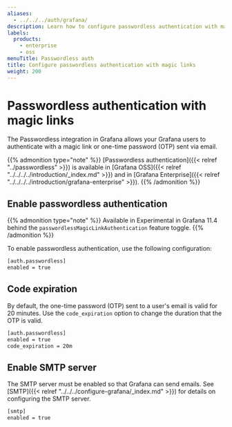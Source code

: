 ```yaml
---
aliases:
  - ../../../auth/grafana/
description: Learn how to configure passwordless authentication with magic links in Grafana
labels:
  products:
    - enterprise
    - oss
menuTitle: Passwordless auth
title: Configure passwordless authentication with magic links
weight: 200
---
```


# Passwordless authentication with magic links

The Passwordless integration in Grafana allows your Grafana users to authenticate with a magic link or one-time password (OTP) sent via email.

{{% admonition type="note" %}}
[Passwordless authentication]({{< relref "../passwordless" >}}) is available in [Grafana OSS]({{< relref "../../../../introduction/_index.md" >}}) and in [Grafana Enterprise]({{< relref "../../../../introduction/grafana-enterprise" >}}).
{{% /admonition %}}

## Enable passwordless authentication

{{% admonition type="note" %}}
Available in Experimental in Grafana 11.4 behind the `passwordlessMagicLinkAuthentication` feature toggle.
{{% /admonition %}}

To enable passwordless authentication, use the following configuration:

```bash
[auth.passwordless]
enabled = true
```

## Code expiration

By default, the one-time password (OTP) sent to a user's email is valid for 20 minutes. Use the `code_expiration` option to change the duration that the OTP is valid.

```bash
[auth.passwordless]
enabled = true
code_expiration = 20m
```

## Enable SMTP server

The SMTP server must be enabled so that Grafana can send emails. See [SMTP]({{< relref "../../../configure-grafana/_index.md" >}}) for details on configuring the SMTP server.

```bash
[smtp]
enabled = true
```
